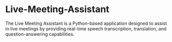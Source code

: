 # Live-Meeting-Assistant
 The Live Meeting Assistant is a Python-based application designed to assist in live meetings by providing real-time speech transcription, translation, and question-answering capabilities.
